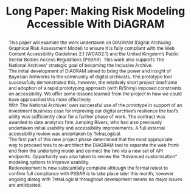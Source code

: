 ---
abstract: This paper will examine the work undertaken on DiAGRAM (Digital Archiving
  Graphical Risk Assessment Model) to ensure it is fully compliant with the Web Content
  Accessibility Guidelines 2.1 (WCAG2.1) and the United Kingdom’s Public Sector Bodies
  Access Regulations (PSBAR). This work also supports The National Archives’ strategic
  goal of becoming the Inclusive Archive.<br />The initial development of DiAGRAM
  aimed to bring the power and insight of Bayesian Networks to the community of digital
  archivists. The prototype tool successfully demonstrated this, however, the relatively
  short project timeframe and adoption of a rapid prototyping approach (with R/Shiny)
  imposed constraints on accessibility. We offer some lessons learned from the project
  in how we could have approached this more effectively.<br />With The National Archives’
  own successful use of the prototype in support of an investment business case for
  improving our digital archive’s resilience the tool’s utility was sufficiently clear
  for a further phase of work. The contract was awarded to data analytics firm Jumping
  Rivers, who had also previously undertaken initial usability and accessibility improvements.
  A full external accessibility review was undertaken by TetraLogical.<br />The first
  part of this new project phase determined that the most appropriate way to proceed
  was to re-architect the DiAGRAM tool to separate the web front-end from the underlying
  model and connect the two via a new set of API endpoints. Opportunity was also taken
  to review the “Advanced customisation” modeling options to improve usability.<br
  />Redevelopment is now substantially complete although the formal retest to confirm
  full compliance with PSBAR is to take place later this month, however ongoing dialog
  with TetraLogical throughout development means no major issues are anticipated.<br
  />
creators:
- Underdown, David
date: null
document_url: https://az659834.vo.msecnd.net/eventsairwesteuprod/production-inconference-public/4b0f508ff4de4fd59343aa25483ac96a
grand_parent: iPRES
institutions:
- The National Archives (UK)
keywords:
- web accessibility
- risk modeling
landing_page_url: null
language: eng
layout: publication
license: CC-BY 4.0 International
notes_url: null
parent: iPRES 2022
publication_type: long paper
size: null
slides_url: null
source_name: iPRES
title: 'Long Paper: Making Risk Modeling Accessible With DiAGRAM'
year: 2022
---